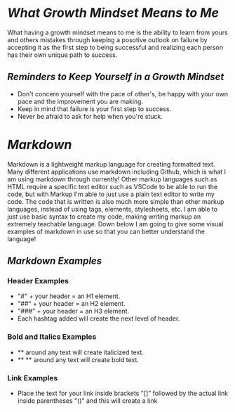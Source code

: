 # *What Growth Mindset Means to Me*

What having a growth mindset means to me is the ability to learn from yours and others mistakes through keeping a posotive outlook on failure by accepting it as the first step to being successful and realizing each person has their own unique path to success.

## *Reminders to Keep Yourself in a Growth Mindset*

- Don't concern yourself with the pace of other's, be happy with your own pace and the improvement you are making.
- Keep in mind that failure is your first step to success.
- Never be afraid to ask for help when you're stuck.

# *Markdown*

Markdown is a lightweight markup language for creating formatted text. Many different applications use markdown including Github, which is what I am using markdown through currently! Other markup languages such as HTML require a specific text editor such as VSCode to be able to run the code, but with Markup I'm able to just use a plain text editor to write my code. The code that is written is also much more simple than other markup languages, instead of using tags, elements, stylesheets, etc. I am able to just use basic syntax  to create my code, making writing markup an extremely teachable language. Down below I am going to give some visual examples of markdown in use so that you can better understand the language!

## *Markdown Examples*

### Header Examples

- "#" + your header = an H1 element.
- "##" + your header = an H2 element.
- "###" + your header = an H3 element.
- Each hashtag added will create the next level of header.

### Bold and Italics Examples

- ** around any text will create italicized text.
- ** ** around any text will create bold text.

### Link Examples

- Place the text for your link inside brackets "[]" followed by the actual link inside parentheses "()" and this will create a link
